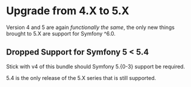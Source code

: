 # Upgrade from 4.X to 5.X

Version 4 and 5 are again *functionally the same*, the only new things brought
to 5.X are support for Symfony ^6.0.

## Dropped Support for Symfony 5 < 5.4

Stick with v4 of this bundle should Symfony 5.{0-3} support be required.

5.4 is the only release of the 5.X series that is still supported.
